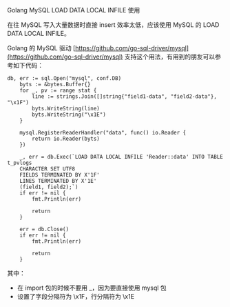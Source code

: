 Golang MySQL LOAD DATA LOCAL INFILE 使用

在往 MySQL 写入大量数据时直接 insert 效率太低，应该使用 MySQL 的 LOAD DATA LOCAL INFILE。

Golang 的 MySQL 驱动 [https://github.com/go-sql-driver/mysql](https://github.com/go-sql-driver/mysql) 支持这个用法，有用到的朋友可以参考如下代码：

```
db, err := sql.Open("mysql", conf.DB)
	byts := &bytes.Buffer{}
	for _, pv := range stat {
		line := strings.Join([]string{"field1-data", "field2-data"}, "\x1F")
		byts.WriteString(line)
		byts.WriteString("\x1E")
	}

	mysql.RegisterReaderHandler("data", func() io.Reader {
		return io.Reader(byts)
	})

	_, err = db.Exec(`LOAD DATA LOCAL INFILE 'Reader::data' INTO TABLE t_pvlogs 
	CHARACTER SET UTF8 
    FIELDS TERMINATED BY X'1F'
    LINES TERMINATED BY X'1E'
	(field1, field2);`)
	if err != nil {
		fmt.Println(err)

		return
	}

	err = db.Close()
	if err != nil {
		fmt.Println(err)

		return
	}
```

其中：

* 在 import 包的时候不要用 _，因为要直接使用 mysql 包
* 设置了字段分隔符为 \x1F，行分隔符为 \x1E

